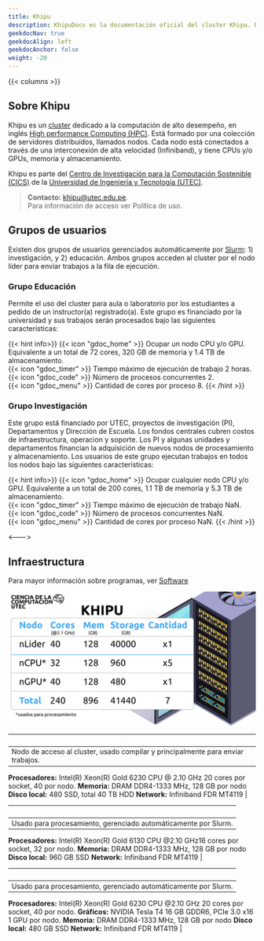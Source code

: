 ```yaml
---
title: Khipu
description: KhipuDocs es la documentación oficial del cluster Khipu. En este sitio encontrarás todoa la información sobre el cluster, las políticas y guías de uso. Para empezar a usar Khipu, solo necesitas ser miembro de la comunidad UTEC y registrarte en el siguiente formulario.
geekdocNav: true
geekdocAlign: left
geekdocAnchor: false
weight: -20
---
```


{{< columns >}}

## Sobre Khipu

Khipu es un [cluster](https://en.wikipedia.org/wiki/Cluster) dedicado a la computación de alto desempeño, en inglés [High performance Computing (HPC)](https://en.wikipedia.org/wiki/Supercomputer). Está formado por una colección de servidores distribuídos, llamados nodos. Cada nodo está conectados a través de una interconexión de alta velocidad (Infiniband), y tiene CPUs y/o GPUs, memoria y almacenamiento.

Khipu es parte del [Centro de Investigación para la Computación Sostenible (CICS)](https://compsust.utec.edu.pe/) de la [Universidad de Ingeniería y Tecnología (UTEC)](https://utec.edu.pe/).

> **Contacto:** khipu@utec.edu.pe. \
> Para información de acceso ver Política de uso. 


## Grupos de usuarios

Existen dos grupos de usuarios gerenciados automáticamente por [Slurm](): 1) investigación, y 2) educación.
Ambos grupos acceden al cluster por el nodo líder para enviar trabajos a la fila de ejecución.


### Grupo Educación 

Permite el uso del cluster para aula o laboratorio por los estudiantes a pedido de un instructor(a) registrado(a).
Este grupo es financiado por la universidad y sus trabajos serán procesados bajo las siguientes características:

{{< hint info>}}
{{< icon "gdoc_home" >}} Ocupar un nodo CPU y/o GPU. Equivalente a un total de 72 cores, 320 GB de memoria y 1.4 TB de almacenamiento.\
{{< icon "gdoc_timer" >}} Tiempo máximo de ejecución de trabajo 2 horas.\
{{< icon "gdoc_code" >}} Número de procesos concurrentes 2.\
{{< icon "gdoc_menu" >}} Cantidad de cores por proceso 8. 
{{< /hint >}}

### Grupo Investigación 

Este grupo está financiado por UTEC, proyectos de investigación (PI), Departamentos y Dirección de Escuela.
Los fondos centrales cubren costos de infraestructura, operacion y soporte. Los PI y algunas unidades y departamentos financian la adquisición de nuevos nodos de procesamiento y almacenamiento.
Los usuarios de este grupo ejecutan trabajos en todos los nodos bajo las siguientes características: 

{{< hint info>}}
{{< icon "gdoc_home" >}} Ocupar cualquier nodo CPU y/o GPU. Equivalente a un total de 200 cores, 1.1 TB de memoria y 5.3 TB de almacenamiento.\
{{< icon "gdoc_timer" >}} Tiempo máximo de ejecución de trabajo NaN.\
{{< icon "gdoc_code" >}} Número de procesos concurrentes NaN.\
{{< icon "gdoc_menu" >}} Cantidad de cores por proceso NaN. 
{{< /hint >}}



<--->

## Infraestructura

Para mayor información sobre programas, ver [Software]()

![](infraestructura.png)

<style>
.myTable {
    border-radius: 5px;
}
.myTable th {
    background-color:var(--header-background); 
    color: white; 
}

</style>

<div class="myTable">

| nLíder | 
| -- | 
| Nodo de acceso al cluster, usado compilar y principalmente para enviar trabajos. 
**Procesadores:** Intel(R) Xeon(R) Gold 6230 CPU @ 2.10 GHz 20 cores por socket, 40 por nodo. 
**Memoria:** DRAM DDR4-1333 MHz, 128 GB por nodo 
**Disco local:** 480 SSD, total 40 TB HDD 
**Network:** Infiniband FDR MT4119 | 


| nCPU | 
| -- | 
| Usado para procesamiento, gerenciado automáticamente por Slurm.
**Procesadores:** Intel(R) Xeon(R) Gold 6130 CPU @2.10 GHz16 cores por socket, 32 por nodo.
**Memoria:** DRAM DDR4-1333 MHz, 128 GB por nodo 
**Disco local:**  960 GB SSD
**Network:** Infiniband FDR MT4119 | 

| nGPU | 
| -- | 
| Usado para procesamiento, gerenciado automáticamente por Slurm.
**Procesadores:** Intel(R) Xeon(R) Gold 6230 CPU @2.10 GHz 20 cores por socket, 40 por nodo. 
**Gráficos:** NVIDIA Tesla T4 16 GB GDDR6, PCIe 3.0 x16 1 GPU por nodo. 
**Memoria:** DRAM DDR4-1333 MHz, 128 GB por nodo 
**Disco local:**  480 GB SSD
**Network:** Infiniband FDR MT4119 | 


</div>
